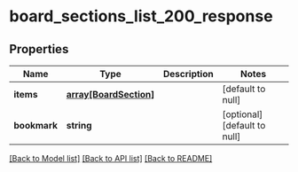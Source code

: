 # board_sections_list_200_response

## Properties
Name | Type | Description | Notes
------------ | ------------- | ------------- | -------------
**items** | [**array[BoardSection]**](BoardSection.md) |  | [default to null]
**bookmark** | **string** |  | [optional] [default to null]

[[Back to Model list]](../README.md#documentation-for-models) [[Back to API list]](../README.md#documentation-for-api-endpoints) [[Back to README]](../README.md)


